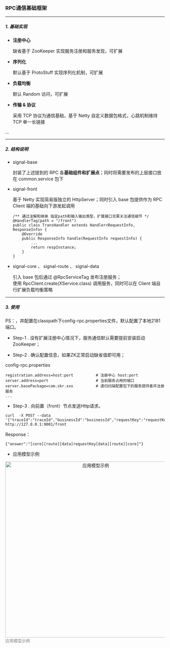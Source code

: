 ### RPC通信基础框架

---

##### 1. 基础实现

- **注册中心**

    缺省基于 ZooKeeper 实现服务注册和服务发现，可扩展

- **序列化**

    默认基于 ProtoStuff 实现序列化机制，可扩展
    
- **负载均衡**

    默认 Random 访问，可扩展
    
- **传输 & 协议**

    采用 TCP 协议为通信基础，基于 Netty 自定义数据包格式，心跳机制维持 TCP 单一长链接

...

---

##### 2. 结构说明

- signal-base 
    
    封装了上述提到的 RPC 各**基础组件和扩展点**；同时将需要发布的上层接口放在 common.service 包下
        
- signal-front 

    基于 Netty 实现简易版独立的 HttpServer；同时引入 base 包提供作为 RPC Client 端的基础向下游发起调用
    ```
    /** 通过注解和继承 指定path和输入输出类型，扩展接口无需关注通信细节 */
    @HandlerTag(path = "/front") 
    public class TransHandler extends Handler<RequestInfo, ResponseInfo> {
        @Override
        public ResponseInfo handle(RequestInfo requestInfo) {
            ...
            return respInstance;
        }
    }
    ```
- signal-core 、 signal-route 、 signal-data

    引入 base 包后通过 @RpcServiceTag 发布注册服务；<br>
    使用 RpcClient.create(XService.class) 调用服务，同时可以在 Client 端自行扩展负载均衡策略
    

---

##### 3. 使用

PS：，并配置在classpath下config-rpc.properties文件，默认配置了本地2181端口。

- Step-1 . 没有扩展注册中心情况下，服务通信默认需要提前安装启动ZooKeeper；

- Step-2 . 确认配置信息，如果ZK正常启动缺省值即可用；

config-rpc.properties
```
registration.address=host:port          # 注册中心 host:port
server.address=port                     # 当前服务占用的端口
server.basePackage=com.skr.xxx          # 递归扫描配置包下的服务提供者并注册服务
...
```

- Step-3 . 向前置（front）节点发送Http请求。

```
curl  -X POST --data '{"traceId":"traceId","businessId":"businessId","requestKey":"requestKey"}' http://127.0.0.1:9001/front
```
Response：
```
{"answer":"[core][route][data]requestKey[data][route][core]"}
```

- 应用模型示例

<div align=center><img src="https://github.com/BBLLMYD/netty-stroll/blob/master/other/img.jpg?raw=true" width="556" alt="应用模型示例" ></div>
<font align="center" face="verdana" size="2" color="grey">应用模型示例</font>
<br>




